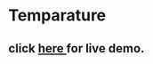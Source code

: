 # Temparature

## click <a href="https://deepthigadi04.github.io/Temparature/" > here </a> for live demo.
